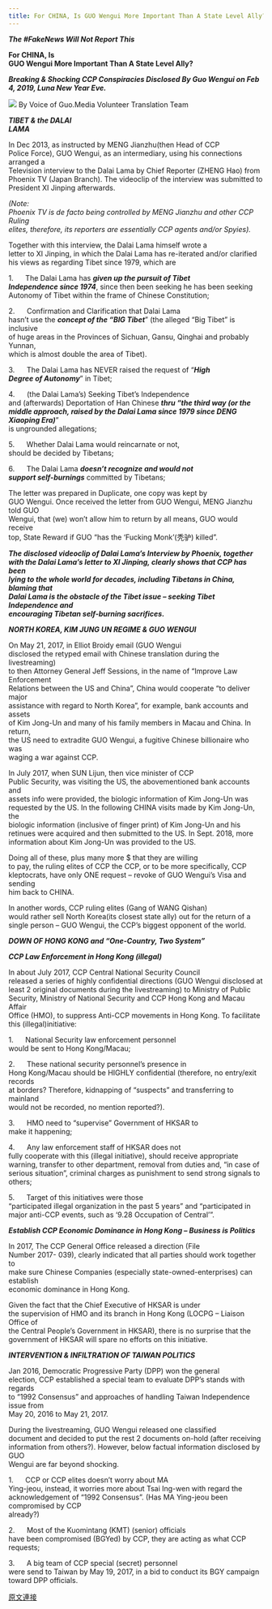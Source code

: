 ```yaml
---
title: For CHINA, Is GUO Wengui More Important Than A State Level Ally?
---
```


***The #FakeNews Will Not Report This***

**For CHINA, Is<br>GUO Wengui More Important Than A State Level Ally?**

***Breaking & Shocking CCP Conspiracies Disclosed By Guo Wengui on Feb<br>4, 2019, Luna New Year Eve.***

[![](https://2.bp.blogspot.com/-Q-W9CPmF0Vk/XFtsRTv58JI/AAAAAAAABYM/mM3RFSg7rY0Hluc73Fwt5ltdVe-FePQCwCLcBGAs/s400/111.PNG)](https://2.bp.blogspot.com/-Q-W9CPmF0Vk/XFtsRTv58JI/AAAAAAAABYM/mM3RFSg7rY0Hluc73Fwt5ltdVe-FePQCwCLcBGAs/s1600/111.PNG)
By Voice of Guo.Media Volunteer Translation Team


***TIBET & the DALAI<br>LAMA***

In Dec 2013, as instructed by MENG Jianzhu(then Head of CCP<br>Police Force), GUO Wengui, as an intermediary, using his connections arranged a<br>Television interview to the Dalai Lama by Chief Reporter (ZHENG Hao) from<br>Phoenix TV (Japan Branch). The videoclip of the interview was submitted to<br>President XI Jinping afterwards. 

*(Note:<br>Phoenix TV is de facto being controlled by MENG Jianzhu and other CCP Ruling<br>elites, therefore, its reporters are essentially CCP agents and/or Spyies).*

Together with this interview, the Dalai Lama himself wrote a<br>letter to XI Jinping, in which the Dalai Lama has re-iterated and/or clarified<br>his views as regarding Tibet since 1979, which are


1.      The Dalai Lama has ***given up the pursuit of Tibet<br>Independence since 1974***, since then been seeking he has been seeking<br>Autonomy of Tibet within the frame of Chinese Constitution;


2.      Confirmation and Clarification that Dalai Lama<br>hasn’t use the ***concept of the “BIG Tibet***” (the alleged “Big Tibet” is inclusive<br>of huge areas in the Provinces of Sichuan, Gansu, Qinghai and probably Yunnan,<br>which is almost double the area of Tibet).


3.      The Dalai Lama has NEVER raised the request of “***High<br>Degree of Autonomy***” in Tibet;


4.      (the Dalai Lama’s) Seeking Tibet’s Independence<br>and (afterwards) Deportation of Han Chinese ***thru “the third way (or the<br>middle approach, raised by the Dalai Lama since 1979 since DENG Xiaoping Era)***”<br>is ungrounded allegations;


5.      Whether Dalai Lama would reincarnate or not,<br>should be decided by Tibetans; 


6.      The Dalai Lama ***doesn’t recognize and would not<br>support self-burnings*** committed by Tibetans; 

The letter was prepared in Duplicate, one copy was kept by<br>GUO Wengui. Once received the letter from GUO Wengui, MENG Jianzhu told GUO<br>Wengui, that (we) won’t allow him to return by all means, GUO would receive<br>top, State Reward if GUO “has the ‘Fucking Monk’(秃驴) killed”. 

***The disclosed videoclip of Dalai Lama’s Interview by Phoenix, together<br>with the Dalai Lama’s letter to XI Jinping, clearly shows that CCP has been<br>lying to the whole world for decades, including Tibetans in China, blaming that<br>Dalai Lama is the obstacle of the Tibet issue – seeking Tibet Independence and<br>encouraging Tibetan self-burning sacrifices.***


***NORTH KOREA, KIM JUNG UN REGIME & GUO WENGUI***

On May 21, 2017, in Elliot Broidy email (GUO Wengui<br>disclosed the retyped email with Chinese translation during the livestreaming)<br>to then Attorney General Jeff Sessions, in the name of “Improve Law Enforcement<br>Relations between the US and China”, China would cooperate “to deliver major<br>assistance with regard to North Korea”, for example, bank accounts and assets<br>of Kim Jong-Un and many of his family members in Macau and China. In return,<br>the US need to extradite GUO Wengui, a fugitive Chinese billionaire who was<br>waging a war against CCP.

In July 2017, when SUN Lijun, then vice minister of CCP<br>Public Security, was visiting the US, the abovementioned bank accounts and<br>assets info were provided, the biologic information of Kim Jong-Un was<br>requested by the US. In the following CHINA visits made by Kim Jong-Un, the<br>biologic information (inclusive of finger print) of Kim Jong-Un and his<br>retinues were acquired and then submitted to the US. In Sept. 2018, more<br>information about Kim Jong-Un was provided to the US.

Doing all of these, plus many more $ that they are willing<br>to pay, the ruling elites of CCP the CCP, or to be more specifically, CCP<br>kleptocrats, have only ONE request – revoke of GUO Wengui’s Visa and sending<br>him back to CHINA.

In another words, CCP ruling elites (Gang of WANG Qishan)<br>would rather sell North Korea(its closest state ally) out for the return of a<br>single person – GUO Wengui, the CCP’s biggest opponent of the world.


***DOWN OF HONG KONG and “One-Country, Two System”***

***CCP Law Enforcement in Hong Kong (illegal)***

In about July 2017, CCP Central National Security Council<br>released a series of highly confidential directions (GUO Wengui disclosed at<br>least 2 original documents during the livestreaming) to Ministry of Public<br>Security, Ministry of National Security and CCP Hong Kong and Macau Affair<br>Office (HMO), to suppress Anti-CCP movements in Hong Kong. To facilitate this (illegal)initiative:


1.      National Security law enforcement personnel<br>would be sent to Hong Kong/Macau;


2.      These national security personnel’s presence in<br>Hong Kong/Macau should be HIGHLY confidential (therefore, no entry/exit records<br>at borders? Therefore, kidnapping of “suspects” and transferring to mainland<br>would not be recorded, no mention reported?).


3.      HMO need to “supervise” Government of HKSAR to<br>make it happening;


4.      Any law enforcement staff of HKSAR does not<br>fully cooperate with this (illegal initiative), should receive appropriate<br>warning, transfer to other department, removal from duties and, “in case of<br>serious situation”, criminal charges as punishment to send strong signals to<br>others;


5.      Target of this initiatives were those<br>“participated illegal organization in the past 5 years” and “participated in<br>major anti-CCP events, such as ‘9.28 Occupation of Central’”. 


***Establish CCP Economic Dominance in Hong Kong – Business is Politics***

In 2017, The CCP General Office released a direction (File<br>Number 2017- 039), clearly indicated that all parties should work together to<br>make sure Chinese Companies (especially state-owned-enterprises) can establish<br>economic dominance in Hong Kong. 

Given the fact that the Chief Executive of HKSAR is under<br>the supervision of HMO and its branch in Hong Kong (LOCPG – Liaison Office of<br>the Central People’s Government in HKSAR), there is no surprise that the<br>government of HKSAR will spare no efforts on this initiative.


***INTERVENTION & INFILTRATION OF TAIWAN POLITICS***

Jan 2016, Democratic Progressive Party (DPP) won the general<br>election, CCP established a special team to evaluate DPP’s stands with regards<br>to “1992 Consensus” and approaches of handling Taiwan Independence issue from<br>May 20, 2016 to May 21, 2017. 

During the livestreaming, GUO Wengui released one classified<br>document and decided to put the rest 2 documents on-hold (after receiving<br>information from others?). However, below factual information disclosed by GUO<br>Wengui are far beyond shocking.

1.      CCP or CCP elites doesn’t worry about MA<br>Ying-jeou, instead, it worries more about Tsai Ing-wen with regard the<br>acknowledgement of “1992 Consensus”. (Has MA Ying-jeou been compromised by CCP<br>already?)


2.      Most of the Kuomintang (KMT) (senior) officials<br>have been compromised (BGYed) by CCP, they are acting as what CCP requests;


3.      A big team of CCP special (secret) personnel<br>were send to Taiwan by May 19, 2017, in a bid to conduct its BGY campaign<br>toward DPP officials.

[原文連接](http://littleantvoice.blogspot.com/2019/02/for-china-is-guo-wengui-more-important.html)